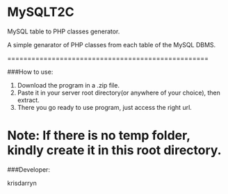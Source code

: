 MySQLT2C
========

MySQL table to PHP classes generator.


A simple genarator of PHP classes from each table of the MySQL DBMS.

==================================================

###How to use:

1. Download the program in a .zip file.
2. Paste it in your server root directory(or anywhere of your choice), then extract.
3. There you go ready to use program, just access the right url.

Note: If there is no temp folder, kindly create it in this root directory.
==================================================

###Developer:

krisdarryn
